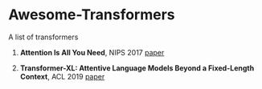 # Awesome-Transformers
A list of transformers

1. **Attention Is All You Need**, NIPS 2017 [paper](https://arxiv.org/pdf/1706.03762.pdf)

1. **Transformer-XL: Attentive Language Models Beyond a Fixed-Length Context**, ACL 2019 [paper](https://arxiv.org/pdf/1901.02860.pdf)
